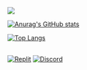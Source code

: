 ![](https://th.bing.com/th/id/R.8219924cb55758f1b2ead9d4817f947f?rik=ILzGizEqBwmc2w&pid=ImgRaw&r=0)

[![Anurag's GitHub stats](https://github-readme-stats.vercel.app/api?username=airlone&theme=transparent&show_icons=true)](https://github.com/anuraghazra/github-readme-stats)

[![Top Langs](https://github-readme-stats.vercel.app/api/top-langs/?username=airlone&layout=compact&theme=transparent)](https://github.com/anuraghazra/github-readme-stats)


​​​​​​</br> [![Replit](https://user-images.githubusercontent.com/80776324/234414565-70197843-0005-4a8a-9dff-82ce40433d6d.png)](https://replit.com/@NegativeLone) [![Discord](https://user-images.githubusercontent.com/80776324/234414710-496d8ec0-992f-409e-a0c7-bf70df85d948.png)](https://discord.gg/U7QCQ7ywpz)
